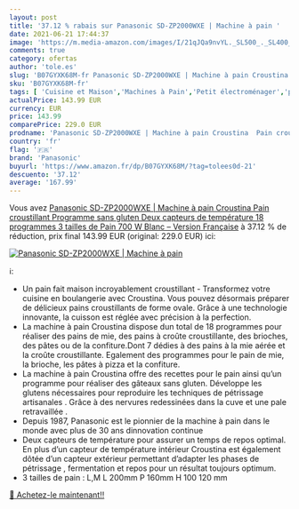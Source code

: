 ```yaml
---
layout: post
title: '37.12 % rabais sur Panasonic SD-ZP2000WXE | Machine à pain '
date: 2021-06-21 17:44:37
image: 'https://m.media-amazon.com/images/I/21qJQa9nvYL._SL500_._SL400_.jpg'
comments: true
category: ofertas
author: 'tole.es'
slug: 'B07GYXK68M-fr Panasonic SD-ZP2000WXE | Machine à pain Croustina Pain...'
sku: 'B07GYXK68M-fr'
tags: [ 'Cuisine et Maison','Machines à Pain','Petit électroménager','panasonic', ]
actualPrice: 143.99 EUR
currency: EUR
price: 143.99
comparePrice: 229.0 EUR
prodname: 'Panasonic SD-ZP2000WXE | Machine à pain Croustina  Pain croustillant  Programme sans gluten   Deux capteurs de température  18 programmes   3 tailles de Pain   700 W  Blanc  – Version Française'
country: 'fr'
flag: '🇫🇷'
brand: 'Panasonic'
buyurl: 'https://www.amazon.fr/dp/B07GYXK68M/?tag=tolees0d-21'
descuento: '37.12'
average: '167.99'
---
```


Vous avez [Panasonic SD-ZP2000WXE | Machine à pain Croustina  Pain croustillant  Programme sans gluten   Deux capteurs de température  18 programmes   3 tailles de Pain   700 W  Blanc  – Version Française](https://www.amazon.fr/dp/B07GYXK68M/?tag=tolees0d-21)  à  37.12 % de réduction, prix final  143.99 EUR (original: 229.0 EUR) ici:

[![Panasonic SD-ZP2000WXE | Machine à pain ](https://m.media-amazon.com/images/I/21qJQa9nvYL._SL500_._SL400_.jpg)](https://www.amazon.fr/dp/B07GYXK68M/?tag=tolees0d-21)

ℹ️:

- Un pain fait maison incroyablement croustillant - Transformez votre cuisine en boulangerie avec Croustina. Vous pouvez désormais préparer de délicieux pains croustillants de forme ovale. Grâce à une technologie innovante, la cuisson est réglée avec précision à la perfection.
- La machine à pain Croustina dispose dun total de 18 programmes pour réaliser des pains de mie, des pains à croûte croustillante, des brioches, des pâtes ou de la confiture.Dont 7 dédies à des pains à la mie aérée et la croûte croustillante. Egalement des programmes pour le pain de mie, la brioche, les pâtes à pizza et la confiture.
- La machine à pain Croustina offre des recettes pour le pain ainsi qu’un programme pour réaliser des gâteaux sans gluten. Développe les glutens nécessaires pour reproduire les techniques de pétrissage artisanales . Grâce à des nervures redessinées dans la cuve et une pale retravaillée .
- Depuis 1987, Panasonic est le pionnier de la machine à pain dans le monde avec plus de 30 ans dinnovation continue
- Deux capteurs de température pour assurer un temps de repos optimal. En plus d’un capteur de température intérieur Croustina est également dôtée d’un capteur extérieur permettant d’adapter les phases de pétrissage , fermentation et repos pour un résultat toujours optimum.
- 3 tailles de pain : L,M L 200mm P 160mm H 100 120 mm

[🛒 Achetez-le maintenant!!](https://www.amazon.fr/dp/B07GYXK68M/?tag=tolees0d-21)
